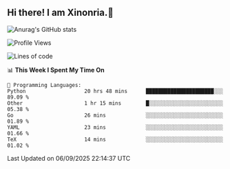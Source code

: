 ## Hi there! I am Xinonria.👋

![Anurag's GitHub stats](https://status-git-main-xinonrias-projects-f26540e3.vercel.app/api?username=xinonria&hide=stars,issues)

<!--START_SECTION:waka-->
![Profile Views](http://img.shields.io/badge/Profile%20Views-1-blue)

![Lines of code](https://img.shields.io/badge/From%20Hello%20World%20I%27ve%20Written-7.6%20million%20lines%20of%20code-blue)

📊 **This Week I Spent My Time On** 

```text
💬 Programming Languages: 
Python                   20 hrs 48 mins      ██████████████████████░░░   89.09 % 
Other                    1 hr 15 mins        █░░░░░░░░░░░░░░░░░░░░░░░░   05.38 % 
Go                       26 mins             ░░░░░░░░░░░░░░░░░░░░░░░░░   01.89 % 
YAML                     23 mins             ░░░░░░░░░░░░░░░░░░░░░░░░░   01.66 % 
TeX                      14 mins             ░░░░░░░░░░░░░░░░░░░░░░░░░   01.02 % 
```


 Last Updated on 06/09/2025 22:14:37 UTC
<!--END_SECTION:waka-->

<!--
**xinonria/xinonria** is a ✨ _special_ ✨ repository because its `README.md` (this file) appears on your GitHub profile.

Here are some ideas to get you started:

- 🔭 I’m currently working on ...
- 🌱 I’m currently learning ...
- 👯 I’m looking to collaborate on ...
- 🤔 I’m looking for help with ...
- 💬 Ask me about ...
- 📫 How to reach me: ...
- 😄 Pronouns: ...
- ⚡ Fun fact: ...
-->

